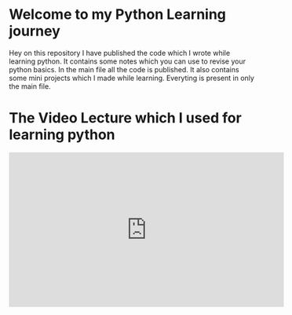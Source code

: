 # Welcome to my Python Learning journey 
Hey on this repository I have published the code which I wrote while learning python. It contains some notes which you can use to revise your python basics. In the main file all the code is published. It also contains some mini projects which I made while learning. Everyting is present in only the main file.

# The Video Lecture which I used for learning python
<iframe width="560" height="315" src="https://www.youtube.com/embed/ix9cRaBkVe0?si=IAlwSWV0h3oGXdds" title="YouTube video player" frameborder="0" allow="accelerometer; autoplay; clipboard-write; encrypted-media; gyroscope; picture-in-picture; web-share" referrerpolicy="strict-origin-when-cross-origin" allowfullscreen></iframe>